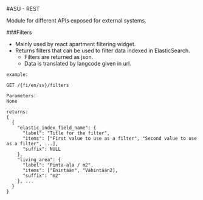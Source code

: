 #ASU - REST

Module for different APIs exposed for external systems.

###Filters 

- Mainly used by react apartment filtering widget.
- Returns filters that can be used to filter data indexed in ElasticSearch.
  - Filters are returned as json.
  - Data is translated by langcode given in url.
  

```
example:

GET /{fi/en/sv}/filters

Parameters: 
None

returns: 
{
  {
    "elastic_index_field_name": {
      "label": "Title for the filter",
      "items": ["First value to use as a filter", "Second value to use as a filter", ...],
      "suffix": NULL
    },
    "living_area": {
      "label": "Pinta-ala / m2",
      "items": ["Enintään", "Vähintään2],
      "suffix": "m2"
    }, ...
  }
}
```
